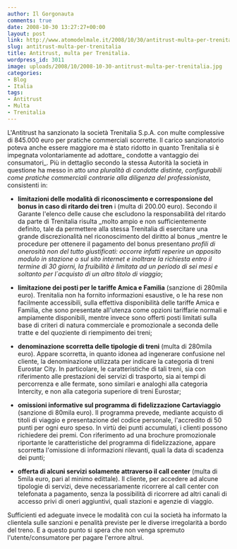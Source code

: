 ```yaml
---
author: Il Gorgonauta
comments: true
date: 2008-10-30 13:27:27+00:00
layout: post
link: http://www.atomodelmale.it/2008/10/30/antitrust-multa-per-trenitalia/
slug: antitrust-multa-per-trenitalia
title: Antitrust, multa per Trenitalia.
wordpress_id: 3011
image: uploads/2008/10/2008-10-30-antitrust-multa-per-trenitalia.jpg
categories:
- Blog
- Italia
tags:
- Antitrust
- Multa
- Trenitalia
---
```


L'Antitrust ha sanzionato la società Trenitalia S.p.A. con multe complessive di 845.000 euro per pratiche commerciali scorrette. Il carico sanzionatorio poteva anche essere maggiore ma è stato ridotto in quanto Trenitalia si è impegnata volontariamente ad adottare_ condotte a vantaggio dei consumatori_. Più in dettaglio secondo la stessa Autorità la società in questione ha messo in atto _una pluralità di condotte distinte, configurabili come pratiche commerciali contrarie alla diligenza del professionista_, consistenti in:

	
  * **limitazioni delle modalità di riconoscimento e corresponsione del bonus in caso di ritardo dei tren** i (multa di 200.00 euro). Secondo il Garante l'elenco delle cause che escludono la responsabilità del ritardo da parte di Trenitalia risulta _molto ampio e non sufficientemente definito, tale da permettere alla stessa Trenitalia di esercitare una grande discrezionalità nel riconoscimento del diritto al bonus _mentre le procedure per ottenere il pagamento del bonus presentano _profili di onerosità non del tutto giustificati: occorre infatti reperire un apposito modulo in stazione o sul sito internet e inoltrare la richiesta entro il termine di 30 giorni, la fruibilità è limitata ad un periodo di sei mesi e soltanto per l`acquisto di un altro titolo di viaggio_;

	
  * **limitazione dei posti per le tariffe Amica e Familia** (sanzione di 280mila euro). Trenitalia non ha fornito informazioni esaustive, o le ha rese non facilmente accessibili, sulla effettiva disponibilità delle tariffe Amica e Familia, che sono presentate all'utenza come opzioni tariffarie normali e ampiamente disponibili, mentre invece sono offerti posti limitati sulla base di criteri di natura commerciale e promozionale a seconda delle tratte e del quoziente di riempimento dei treni;

	
  * **denominazione scorretta delle tipologie di treni** (multa di 280mila euro). Appare scorretta, in quanto idonea ad ingenerare confusione nel cliente, la denominazione utilizzata per indicare la categoria di treni Eurostar City. In particolare, le caratteristiche di tali treni, sia con riferimento alle prestazioni dei servizi di trasporto, sia ai tempi di percorrenza e alle fermate, sono similari e analoghi alla categoria Intercity, e non alla categoria superiore di treni Eurostar;

	
  * **omissioni informative sul programma di fidelizzazione Cartaviaggio** (sanzione di 80mila euro). Il programma prevede, mediante acquisto di titoli di viaggio e presentazione del codice personale, l'accredito di 50 punti per ogni euro speso. In virtù dei punti accumulati, i clienti possono richiedere dei premi. Con riferimento ad una brochure promozionale riportante le caratteristiche del programma di fidelizzazione, appare scorretta l'omissione di informazioni rilevanti, quali la data di scadenza dei punti;

	
  * **offerta di alcuni servizi solamente attraverso il call center** (multa di 5mila euro, pari al minimo edittale). Il cliente, per accedere ad alcune tipologie di servizi, deve necessariamente ricorrere al call center con telefonata a pagamento, senza la possibilità di ricorrere ad altri canali di accesso privi di oneri aggiuntivi, quali stazioni e agenzie di viaggio.

Sufficienti ed adeguate invece le modalità con cui la società ha informato la clientela sulle sanzioni e penalità previste per le diverse irregolarità a bordo del treno. E a questo punto si spera che non venga spremuto l'utente/consumatore per pagare l'errore altrui.
